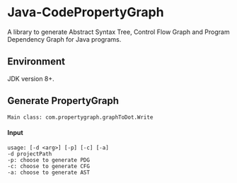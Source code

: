 # Java-CodePropertyGraph
A library to generate Abstract Syntax Tree, Control Flow Graph and Program Dependency Graph for Java programs.
## Environment
JDK version 8+.
## Generate PropertyGraph
```
Main class: com.propertygraph.graphToDot.Write
```

#### Input
```
usage: [-d <arg>] [-p] [-c] [-a]
-d projectPath  
-p: choose to generate PDG
-c: choose to generate CFG
-a: choose to generate AST
```
